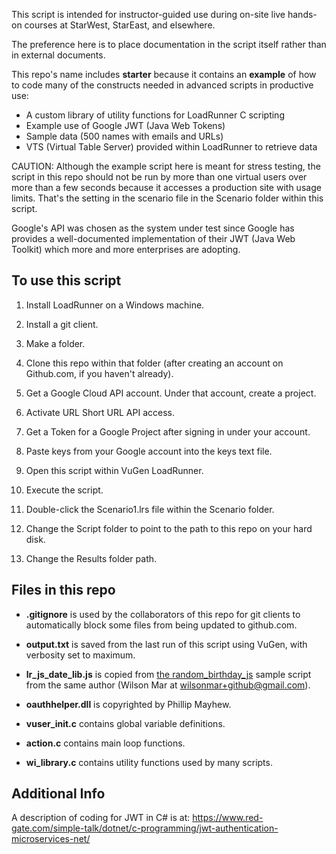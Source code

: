 This script is intended for instructor-guided use during on-site live hands-on courses at StarWest, StarEast, and elsewhere.

The preference here is to place documentation in the script itself rather than in external documents.

This repo's name includes <strong>starter</strong> because it contains an <strong>example</strong> of how to code many of the constructs needed in advanced scripts in productive use:

 * A custom library of utility functions for LoadRunner C scripting
 * Example use of Google JWT (Java Web Tokens) 
 * Sample data (500 names with emails and URLs)
 * VTS (Virtual Table Server) provided within LoadRunner to retrieve data

CAUTION: Although the example script here is meant for stress testing, the script in this repo should not be run by more than one virtual users over more than a few seconds because it accesses a production site with usage limits.
That's the setting in the scenario file in the Scenario folder within this script.

Google's API was chosen as the system under test since Google has provides a well-documented implementation of their JWT (Java Web Toolkit) which more and more enterprises are adopting.


## To use this script 

 1. Install LoadRunner on a Windows machine.
 2. Install a git client.
 3. Make a folder.
 4. Clone this repo within that folder (after creating an account on Github.com, if you haven't already).

 5. Get a Google Cloud API account. Under that account, create a project.
 6. Activate URL Short URL API access.
 7. Get a Token for a Google Project after signing in under your account.
 
 8. Paste keys from your Google account into the keys text file.
 9. Open this script within VuGen LoadRunner.
 10. Execute the script.

 10. Double-click the Scenario1.lrs file within the Scenario folder.
 11. Change the Script folder to point to the path to this repo on your hard disk.
 12. Change the Results folder path.

## Files in this repo

* <strong>.gitignore</strong> is used by the collaborators of this repo for git clients to automatically block some files from being updated to github.com.

* <strong>output.txt</strong> is saved from the last run of this script using VuGen, with verbosity set to maximum.

* <strong>lr_js_date_lib.js</strong> is copied from <a target="_blank" href="https://github.com/wilsonmar/LoadRunner/tree/master/random_birthdate_js"> the random_birthday_js</a> sample script from the same author (Wilson Mar at wilsonmar+github@gmail.com).

* <strong>oauthhelper.dll</strong> is copyrighted by Phillip Mayhew.
* <strong>vuser_init.c</strong> contains global variable definitions.
* <strong>action.c</strong> contains main loop functions.
* <strong>wi_library.c</strong> contains utility functions used by many scripts.


## Additional Info

A description of coding for JWT in C# is at:
https://www.red-gate.com/simple-talk/dotnet/c-programming/jwt-authentication-microservices-net/



